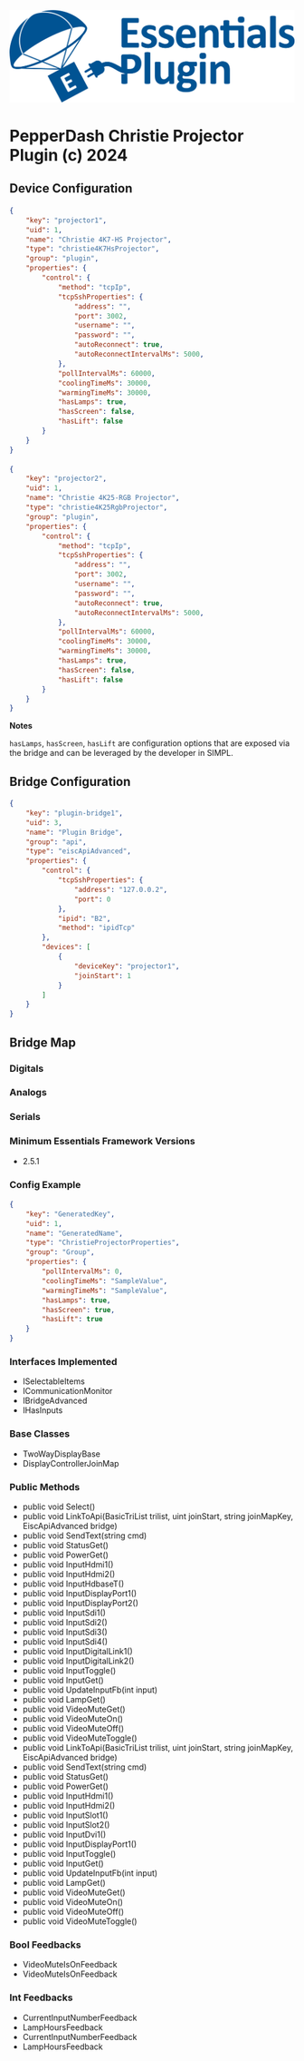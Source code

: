 ![PepperDash Essentials Pluign Logo](/images/essentials-plugin-blue.png)

# PepperDash Christie Projector Plugin (c) 2024

## Device Configuration

```json
{
	"key": "projector1",
	"uid": 1,
	"name": "Christie 4K7-HS Projector",
	"type": "christie4K7HsProjector",
	"group": "plugin",
	"properties": {
		"control": {
			"method": "tcpIp",
			"tcpSshProperties": {
				"address": "",
				"port": 3002,
				"username": "",
				"password": "",
				"autoReconnect": true,
				"autoReconnectIntervalMs": 5000,
			},
			"pollIntervalMs": 60000,
			"coolingTimeMs": 30000,
			"warmingTimeMs": 30000,
			"hasLamps": true,
			"hasScreen": false,
			"hasLift": false
		}
	}
}

{
	"key": "projector2",
	"uid": 1,
	"name": "Christie 4K25-RGB Projector",
	"type": "christie4K25RgbProjector",
	"group": "plugin",
	"properties": {
		"control": {
			"method": "tcpIp",
			"tcpSshProperties": {
				"address": "",
				"port": 3002,
				"username": "",
				"password": "",
				"autoReconnect": true,
				"autoReconnectIntervalMs": 5000,
			},
			"pollIntervalMs": 60000,
			"coolingTimeMs": 30000,
			"warmingTimeMs": 30000,
			"hasLamps": true,
			"hasScreen": false,
			"hasLift": false
		}
	}
}
```
**Notes**

`hasLamps`, `hasScreen`, `hasLift` are configuration options that are exposed via the bridge and can be leveraged by the developer in SIMPL.

## Bridge Configuration

```json
{
	"key": "plugin-bridge1",
	"uid": 3,
	"name": "Plugin Bridge",
	"group": "api",
	"type": "eiscApiAdvanced",
	"properties": {
		"control": {
			"tcpSshProperties": {
				"address": "127.0.0.2",
				"port": 0
			},
			"ipid": "B2",
			"method": "ipidTcp"
		},
		"devices": [
			{
				"deviceKey": "projector1",
				"joinStart": 1
			}
		]
	}
}
```

## Bridge Map

### Digitals



### Analogs



### Serials



<!-- START Minimum Essentials Framework Versions -->
### Minimum Essentials Framework Versions

- 2.5.1
<!-- END Minimum Essentials Framework Versions -->
<!-- START Config Example -->
### Config Example

```json
{
    "key": "GeneratedKey",
    "uid": 1,
    "name": "GeneratedName",
    "type": "ChristieProjectorProperties",
    "group": "Group",
    "properties": {
        "pollIntervalMs": 0,
        "coolingTimeMs": "SampleValue",
        "warmingTimeMs": "SampleValue",
        "hasLamps": true,
        "hasScreen": true,
        "hasLift": true
    }
}
```
<!-- END Config Example -->
<!-- START Supported Types -->

<!-- END Supported Types -->
<!-- START Join Maps -->

<!-- END Join Maps -->
<!-- START Interfaces Implemented -->
### Interfaces Implemented

- ISelectableItems<string>
- ICommunicationMonitor
- IBridgeAdvanced
- IHasInputs<string>
<!-- END Interfaces Implemented -->
<!-- START Base Classes -->
### Base Classes

- TwoWayDisplayBase
- DisplayControllerJoinMap
<!-- END Base Classes -->
<!-- START Public Methods -->
### Public Methods

- public void Select()
- public void LinkToApi(BasicTriList trilist, uint joinStart, string joinMapKey, EiscApiAdvanced bridge)
- public void SendText(string cmd)
- public void StatusGet()
- public void PowerGet()
- public void InputHdmi1()
- public void InputHdmi2()
- public void InputHdbaseT()
- public void InputDisplayPort1()
- public void InputDisplayPort2()
- public void InputSdi1()
- public void InputSdi2()
- public void InputSdi3()
- public void InputSdi4()
- public void InputDigitalLink1()
- public void InputDigitalLink2()
- public void InputToggle()
- public void InputGet()
- public void UpdateInputFb(int input)
- public void LampGet()
- public void VideoMuteGet()
- public void VideoMuteOn()
- public void VideoMuteOff()
- public void VideoMuteToggle()
- public void LinkToApi(BasicTriList trilist, uint joinStart, string joinMapKey, EiscApiAdvanced bridge)
- public void SendText(string cmd)
- public void StatusGet()
- public void PowerGet()
- public void InputHdmi1()
- public void InputHdmi2()
- public void InputSlot1()
- public void InputSlot2()
- public void InputDvi1()
- public void InputDisplayPort1()
- public void InputToggle()
- public void InputGet()
- public void UpdateInputFb(int input)
- public void LampGet()
- public void VideoMuteGet()
- public void VideoMuteOn()
- public void VideoMuteOff()
- public void VideoMuteToggle()
<!-- END Public Methods -->
<!-- START Bool Feedbacks -->
### Bool Feedbacks

- VideoMuteIsOnFeedback
- VideoMuteIsOnFeedback
<!-- END Bool Feedbacks -->
<!-- START Int Feedbacks -->
### Int Feedbacks

- CurrentInputNumberFeedback
- LampHoursFeedback
- CurrentInputNumberFeedback
- LampHoursFeedback
<!-- END Int Feedbacks -->
<!-- START String Feedbacks -->

<!-- END String Feedbacks -->
